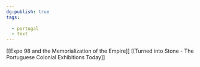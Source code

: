 ```yaml
---
dg-publish: true
tags:
  
  - portugal
  - text
---
```

[[Expo 98 and the Memorialization of the Empire]]
[[Turned into Stone - The Portuguese Colonial Exhibitions Today]]